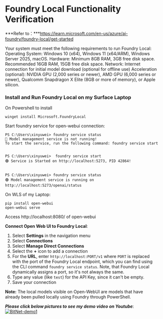 # Foundry Local Functionality Verification

***Refer to：***https://learn.microsoft.com/en-us/azure/ai-foundry/foundry-local/get-started

Your system must meet the following requirements to run Foundry Local:
Operating System: Windows 10 (x64), Windows 11 (x64/ARM), Windows Server 2025, macOS.
Hardware: Minimum 8GB RAM, 3GB free disk space. Recommended 16GB RAM, 15GB free disk space.
Network: Internet connection for initial model download (optional for offline use)
Acceleration (optional): NVIDIA GPU (2,000 series or newer), AMD GPU (6,000 series or newer), Qualcomm Snapdragon X Elite (8GB or more of memory), or Apple silicon.



### Install and Run Foundry Local on my Surface Laptop

On Powershell to install

```
winget install Microsoft.FoundryLocal
```

Start foundry service for open-webui  connection:

```
PS C:\Users\xinyuwei> foundry service status
🔴 Model management service is not running!
To start the service, run the following command: foundry service start


PS C:\Users\xinyuwei>  foundry service start
🟢 Service is Started on http://localhost:5273, PID 42864!


PS C:\Users\xinyuwei> foundry service status
🟢 Model management service is running on http://localhost:5273/openai/status

```

On  WLS of my Laptop:

```
pip install open-webui
open-webui serve
```

Access  http://localhost:8080/ of open-webui

**Connect Open Web UI to Foundry Local**:

1. Select **Settings** in the navigation menu
2. Select **Connections**
3. Select **Manage Direct Connections**
4. Select the **+** icon to add a connection
5. For the **URL**, enter `http://localhost:PORT/v1` where `PORT` is replaced with the port of the Foundry Local endpoint, which you can find using the CLI command `foundry service status`. Note, that Foundry Local dynamically assigns a port, so it's not always the same.
6. Type any value (like `test`) for the API Key, since it can't be empty.
7. Save your connection

**Note:** The local models visible on Open-WebUI are models that have already been pulled locally using Foundry through PowerShell.



***Please click below pictures to see my demo video on Youtube***:
[![BitNet-demo1](https://raw.githubusercontent.com/xinyuwei-david/david-share/refs/heads/master/IMAGES/6.webp)](https://youtu.be/NpYDsGXFrAU)
